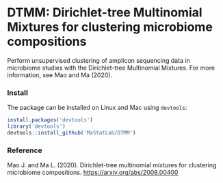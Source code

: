 DTMM: Dirichlet-tree Multinomial Mixtures for clustering microbiome compositions
================================================================================

Perform unsupervised clustering of amplicon sequencing data in microbiome studies with the Dirichlet-tree Multinomial Mixtures. For more information, see Mao and Ma (2020).

### Install
The package can be installed on Linux and Mac using `devtools`:

```R
install.packages('devtools')
library('devtools')
devtools::install_github('MaStatLab/DTMM')
```

### Reference
Mao J. and Ma L. (2020). Dirichlet-tree multinomial mixtures for clustering microbiome compositions. https://arxiv.org/abs/2008.00400
